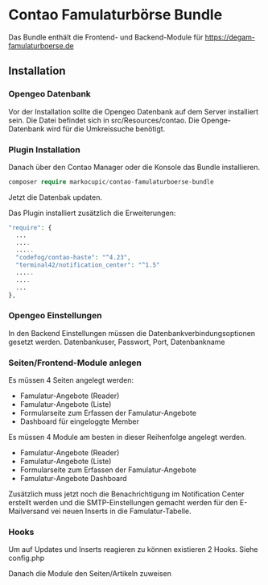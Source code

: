 # Contao Famulaturbörse Bundle
Das Bundle enthält die Frontend- und Backend-Module für https://degam-famulaturboerse.de

## Installation

### Opengeo Datenbank
Vor der Installation sollte die Opengeo Datenbank auf dem Server installiert sein. Die Datei befindet sich in src/Resources/contao. Die Openge-Datenbank wird für die Umkreissuche benötigt.

### Plugin Installation
Danach über den Contao Manager oder die Konsole das Bundle installieren.
```php
composer require markocupic/contao-famulaturboerse-bundle
```
Jetzt die Datenbak updaten.

Das Plugin installiert zusätzlich die Erweiterungen:

```php
"require": {
  ...
  ....
  .....
  "codefog/contao-haste": "^4.23",
  "terminal42/notification_center": "^1.5"
  .....
  ....
  ...
},
```

### Opengeo Einstellungen
In den Backend Einstellungen müssen die Datenbankverbindungsoptionen gesetzt werden.
Datenbankuser, Passwort, Port, Datenbankname

### Seiten/Frontend-Module anlegen
Es müssen 4 Seiten angelegt werden:
- Famulatur-Angebote (Reader)
- Famulatur-Angebote (Liste)
- Formularseite zum Erfassen der Famulatur-Angebote
- Dashboard für eingeloggte Member


Es müssen 4 Module am besten in dieser Reihenfolge angelegt werden.
- Famulatur-Angebote (Reader)
- Famulatur-Angebote (Liste)
- Formularseite zum Erfassen der Famulatur-Angebote
- Famulatur-Angebote Dashboard

Zusätzlich muss jetzt noch die Benachrichtigung im Notification Center erstellt werden und die SMTP-Einstellungen gemacht werden für den E-Mailversand vei neuen Inserts in die Famulatur-Tabelle.

### Hooks
Um auf Updates und Inserts reagieren zu können existieren 2 Hooks. Siehe config.php

Danach die Module den Seiten/Artikeln zuweisen
